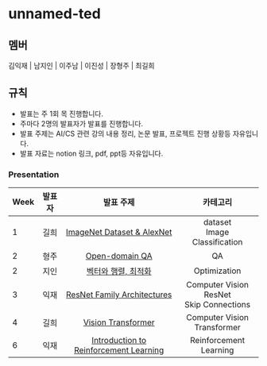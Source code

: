 # unnamed-ted

## 멤버

김익재 | 남지인 | 이주남 | 이진성 | 장형주 | 최길희

## 규칙

- 발표는 주 1회 목 진행합니다.
- 주마다 2명의 발표자가 발표를 진행합니다.
- 발표 주제는 AI/CS 관련 강의 내용 정리, 논문 발표, 프로젝트 진행 상황등 자유입니다.
- 발표 자료는 notion 링크, pdf, ppt등 자유입니다.

### Presentation

|Week|발표자|발표 주제|카테고리|
|:---|:---:|:---:|:---:|
|1|길희|[ImageNet Dataset & AlexNet](Week1/Gilhee)|dataset</br>Image Classification|
|2|형주|[Open-domain QA](Week2/Hyungjoo)|QA|
|2|지인|[벡터와 행렬, 최적화](Week2/Jiin)|Optimization|
|3|익재|[ResNet Family Architectures](Week3/Justin)|Computer Vision</br>ResNet</br>Skip Connections|
|4|길희|[Vision Transformer](Week4/Gilhee)|Computer Vision</br>Transformer|
|6|익재|[Introduction to Reinforcement Learning](Week6/Justin)|Reinforcement Learning|
